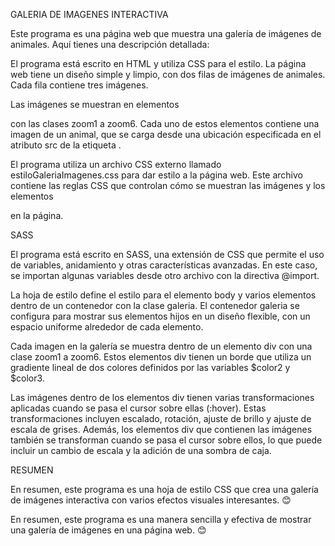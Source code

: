 GALERIA DE IMAGENES INTERACTIVA

Este programa es una página web que muestra una galería de imágenes de animales. Aquí tienes una descripción detallada:

El programa está escrito en HTML y utiliza CSS para el estilo. La página web tiene un diseño simple y limpio, con dos filas de imágenes de animales. Cada fila contiene tres imágenes.

Las imágenes se muestran en elementos <div> con las clases zoom1 a zoom6. Cada uno de estos elementos contiene una imagen de un animal, que se carga desde una ubicación especificada en el atributo src de la etiqueta <img>.

El programa utiliza un archivo CSS externo llamado estiloGaleriaImagenes.css para dar estilo a la página web. Este archivo contiene las reglas CSS que controlan cómo se muestran las imágenes y los elementos <div> en la página.

SASS

El programa está escrito en SASS, una extensión de CSS que permite el uso de variables, anidamiento y otras características avanzadas. En este caso, se importan algunas variables desde otro archivo con la directiva @import.

La hoja de estilo define el estilo para el elemento body y varios elementos dentro de un contenedor con la clase galeria. El contenedor galeria se configura para mostrar sus elementos hijos en un diseño flexible, con un espacio uniforme alrededor de cada elemento.

Cada imagen en la galería se muestra dentro de un elemento div con una clase zoom1 a zoom6. Estos elementos div tienen un borde que utiliza un gradiente lineal de dos colores definidos por las variables $color2 y $color3.

Las imágenes dentro de los elementos div tienen varias transformaciones aplicadas cuando se pasa el cursor sobre ellas (:hover). Estas transformaciones incluyen escalado, rotación, ajuste de brillo y ajuste de escala de grises. Además, los elementos div que contienen las imágenes también se transforman cuando se pasa el cursor sobre ellos, lo que puede incluir un cambio de escala y la adición de una sombra de caja.

RESUMEN

En resumen, este programa es una hoja de estilo CSS que crea una galería de imágenes interactiva con varios efectos visuales interesantes. 😊

En resumen, este programa es una manera sencilla y efectiva de mostrar una galería de imágenes en una página web. 😊
